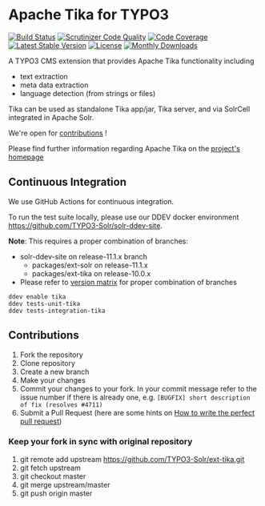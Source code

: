 # Apache Tika for TYPO3

[![Build Status](https://github.com/TYPO3-Solr/ext-tika/actions/workflows/ci.yml/badge.svg?branch=release-10.0.x)](https://github.com/TYPO3-Solr/ext-tika/actions?query=branch:release-10.0.x)
[![Scrutinizer Code Quality](https://scrutinizer-ci.com/g/TYPO3-Solr/ext-tika/badges/quality-score.png?b=release-10.0.x)](https://scrutinizer-ci.com/g/TYPO3-Solr/ext-tika/?branch=release-10.0.x)
[![Code Coverage](https://scrutinizer-ci.com/g/TYPO3-Solr/ext-tika/badges/coverage.png?b=release-10.0.x)](https://scrutinizer-ci.com/g/TYPO3-Solr/ext-tika/?branch=release-10.0.x)
[![Latest Stable Version](https://poser.pugx.org/apache-solr-for-typo3/tika/v/stable)](https://packagist.org/packages/apache-solr-for-typo3/tika)
[![License](https://poser.pugx.org/apache-solr-for-typo3/tika/license)](https://packagist.org/packages/apache-solr-for-typo3/tika)
[![Monthly Downloads](https://poser.pugx.org/apache-solr-for-typo3/tika/d/monthly)](https://packagist.org/packages/apache-solr-for-typo3/tika)

A TYPO3 CMS extension that provides Apache Tika functionality including

* text extraction
* meta data extraction
* language detection (from strings or files)

Tika can be used as standalone Tika app/jar, Tika server, and via SolrCell integrated in Apache Solr.

We're open for [contributions](#Contributions) !

Please find further information regarding Apache Tika on the [project's homepage](http://tika.apache.org)


## Continuous Integration

We use GitHub Actions for continuous integration.

To run the test suite locally, please use our DDEV docker environment https://github.com/TYPO3-Solr/solr-ddev-site.

**Note**:
  This requires a proper combination of branches:
* solr-ddev-site on release-11.1.x branch
    * packages/ext-solr on release-11.1.x
    * packages/ext-tika on release-10.0.x
* Please refer to [version matrix](https://raw.githubusercontent.com/TYPO3-Solr/ext-solr/master/Documentation/Appendix/VersionMatrix.rst) for proper combination of branches

```shell
ddev enable tika
ddev tests-unit-tika
ddev tests-integration-tika
```

## <a name="Contributions"></a>Contributions

1. Fork the repository
2. Clone repository
3. Create a new branch
4. Make your changes
5. Commit your changes to your fork. In your commit message refer to the issue number if there is already one, e.g. `[BUGFIX] short description of fix (resolves #4711)`
6. Submit a Pull Request (here are some hints on [How to write the perfect pull request](https://github.com/blog/1943-how-to-write-the-perfect-pull-request))

### Keep your fork in sync with original repository

1. git remote add upstream https://github.com/TYPO3-Solr/ext-tika.git
2. git fetch upstream
3. git checkout master
4. git merge upstream/master
5. git push origin master
